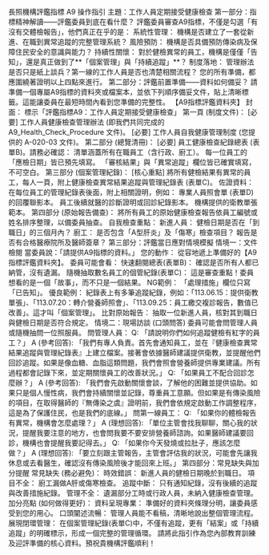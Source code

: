 長照機構評鑑指標 A9 操作指引
主題：工作人員定期接受健康檢查
第一部分：指標精神解讀——評鑑委員到底在看什麼？
評鑑委員審查A9指標，不僅是勾選「有沒有交體檢報告」，他們真正在乎的是：
系統性管理： 機構是否建立了一套從新進、在職到異常追蹤的完整管理系統？
風險預防： 機構是否具備預防傳染病及保障住民安全的意識與能力？
持續性關懷： 對於健檢異常的員工，機構是僅僅「告知」，還是真正做到了**「個案管理」與「持續追蹤」**？
制度落地： 管理辦法是否只是紙上談兵？第一線的工作人員是否也清楚相關流程？
您的所有準備，都應圍繞著證明以上四點來進行。
第二部分：評鑑前置準備——資料如何備妥？
請準備一個專屬A9指標的資料夾或檔案本，並依下列順序備妥文件，貼上清晰標籤。這能讓委員在最短時間內看到您準備的完整性。
【A9指標評鑑資料夾】
封面： 標示「評鑑指標A9：工作人員定期接受健康檢查」
第一頁 (制度文件)：
[必要] 工作人員健康檢查管理辦法 (即我們共同完成的 A9_Health_Check_Procedure 文件)。
[必要] 工作人員自我健康管理制度 (您提供的 A-020-03 文件)。
第二部分 (總覽清冊)：
[必要] 員工健康檢查紀錄總表 (表單B)。請務必確認：
清單涵蓋所有在職員工（含行政、廚工）。
每一位員工的「應檢日期」皆已預先填寫。
「審核結果」與「異常追蹤」欄位皆已確實填寫，不可空白。
第三部分 (個案管理紀錄)：
[核心重點] 將所有健檢結果有異常的員工，每人一頁，附上健康檢查異常結果追蹤與管理紀錄表 (表單C)。
佐證資料： 在每位員工的管理紀錄表後面，附上相關證明，例如：
專業人員照會單 (表單D) 的回覆聯影本。
員工後續就醫的診斷證明或回診紀錄影本。
機構提供的衛教單張範本。
第四部分 (原始報告備查)：
將所有員工的原始健康檢查報告依員工編號或姓名排序整理，以備委員抽查。
自我檢查重點：
新進人員： 健檢日期是否在「到職日」的三個月內？
廚工： 是否包含「A型肝炎」及「傷寒」檢查項目？
報告是否有合格醫療院所及醫師簽章？
第三部分：評鑑當日應對情境模擬
情境一：文件檢閱
當委員說：「請提供A9指標的資料。」
您的動作： 從容地遞上準備好的【A9指標評鑑資料夾】。
委員可能會看：
快速翻閱總表(表單B)： 確認是否所有人都已納管，沒有遺漏。
隨機抽取數名員工的個管紀錄(表單C)： 這是審查重點！委員想看的是一個「故事」，而不只是一個結果。
NG範例： 「處理措施」欄位只寫「已告知」。
優良範例： 紀錄表上有多筆追蹤紀錄，例如：「113.06.15：提供衛教單張」、「113.07.20：轉介營養師照會」、「113.09.25：員工繳交複診報告，數值已改善」。這才叫「個案管理」。
比對原始報告： 抽取一位新進人員，核對其到職日與健檢日期是否符合規定。
情境二：現場訪談 (口頭問答)
委員可能會問管理人員或隨機抽問一位照服員。
問管理人員：
Q: 「請說明你們如何追蹤健檢有紅字的員工？」
A (參考回答): 「我們有專人負責。首先會通知員工，並在『健康檢查異常結果追蹤與管理紀錄表』上建立檔案。接著會依據醫師建議提供衛教，並提醒他們回診追蹤。如果是像血糖、血脂這類問題，我們會照會營養師提供專業建議。所有過程都會記錄下來，並定期關懷員工的改善狀況。」
Q: 「如果員工不配合回診怎麼辦？」
A (參考回答): 「我們會先啟動關懷會談，了解他的困難並提供協助。如果只是個人慢性病，我們會持續關懷並記錄，尊重員工意願。但如果是有傳染風險的項目，在取得醫師的『無傳染之虞』證明前，我們會依規定啟動工作調整程序，這是為了保護住民，也是我們的底線。」
問第一線員工：
Q: 「如果你的體檢報告有異常，機構會怎麼處理？」
A (理想回答): 「單位主管會找我聊聊，關心我的狀況，提醒我要注意的地方，也會問我要不要安排營養師諮詢。如果醫師建議要回診，機構也會提醒我要記得去。」
Q: 「如果你今天發燒或拉肚子，應該怎麼做？」
A (理想回答): 「要立刻跟主管報告，主管會評估我的狀況，可能會先讓我休息或去看醫生，確認沒有傳染風險後才能回來上班。」
第四部分：常見缺失與加分提醒
常見缺失 (務必避免)：
時效錯誤： 新進人員的健檢日期晚於到職日。
項目不全： 廚工漏做A肝或傷寒檢查。
追蹤中斷： 只有通知紀錄，沒有後續的追蹤與改善措施紀錄。
管理不全： 遺漏部分工時或行政人員，未納入健康檢查管理。
加分亮點 (如何做得更好)：
資料呈現專業： 準備好的資料夾條理分明，讓委員感受到您的用心。
口頭闡述流暢： 管理人員能不看稿，清晰地說出整個管理流程。
展現閉環管理： 在個案管理紀錄(表單C)中，不僅有追蹤，更有「結案」或「持續追蹤」的明確標示，形成一個完整的管理循環。
請將此指引作為您內部教育訓練及迎評準備的核心資料。預祝貴機構評鑑順利！